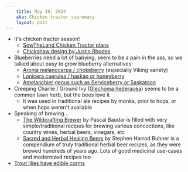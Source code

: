 ```yaml
---
    title: May 19, 2024
    aka: Chicken tractor supremacy
    layout: post
---
```


- It's chicken tractor season!
	- [SowTheLand Chicken Tractor plans](https://sowtheland.com/new-products-1/small-scale-chicken-tractor-plans)
	- [Chickshaw design by Justin Rhodes](https://abundantpermaculture.com/Mobile-chicken-coop/)
- Blueberries need a lot of babying, seem to be a pain in the ass, so we talked about easy to grow blueberry alternatives:
  - [Aronia melanocarpa / chokeberry](https://permapeople.org/plants/aronia-melanocarpa-chokeberry) (especially Viking variety)
  - [Lonicera caerulea / haskap or honeyberry](https://permapeople.org/plants/lonicera-caerulea-haskap)
  - [Amelanchier genus such as Serviceberry or Saskatoon](https://permapeople.org/search?q=amelanchier)
- Creeping Charlie / Ground Ivy ([Glechoma hederacea](https://permapeople.org/plants/glechoma-hederacea-ground-ivy)) seems to be a common lawn herb, but the bees love it
	- It was used in traditional ale recipes by monks, prior to hops, or when hops weren't available
- Speaking of brewing...
	- [The Wildcrafting Brewer](https://www.chelseagreen.com/product/the-wildcrafting-brewer/) by Pascal Baudar is filled with very simple/traditional recipes for brewing various concoctions, like country wines, herbal beers, vinegars, etc
	- [Sacred and Herbal Healing Beers](https://www.brewerspublications.com/products/sacred-herbal-healing-beers-the-secrets-of-ancient-fermentation) by Stephen Harrod Buhner is a compendium of truly traditional herbal beer recipes, as they were brewed hundreds of years ago. Lots of good medicinal use-cases and modernized recipes too
- [Trout lilies have edible corms](https://www.youtube.com/watch?v=LFjO4Fk5V0o)
